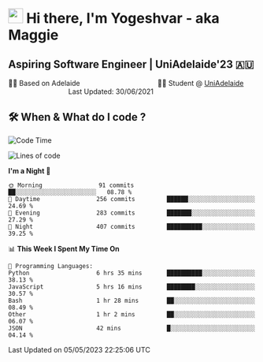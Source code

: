 <h1><img src="https://emojis.slackmojis.com/emojis/images/1531849430/4246/blob-sunglasses.gif?1531849430" width="30"/> Hi there, I'm Yogeshvar - aka Maggie</h1>

## Aspiring Software Engineer | UniAdelaide'23 🇦🇺  
🏂🏻  Based on Adelaide &nbsp;&nbsp;&nbsp;&nbsp;&nbsp;&nbsp;&nbsp;&nbsp;&nbsp;&nbsp;&nbsp;&nbsp;&nbsp;&nbsp;&nbsp;&nbsp;&nbsp;&nbsp;&nbsp;&nbsp;&nbsp;&nbsp;&nbsp;&nbsp;&nbsp;&nbsp;&nbsp;&nbsp;&nbsp;&nbsp;&nbsp;&nbsp;&nbsp;&nbsp;&nbsp;&nbsp;&nbsp;&nbsp;&nbsp;👨‍💻 Student @ [UniAdelaide](https://www.adelaide.edu.au)   &nbsp;&nbsp;&nbsp;&nbsp;&nbsp;&nbsp;&nbsp;&nbsp;&nbsp;&nbsp;&nbsp;&nbsp;&nbsp;&nbsp;&nbsp;&nbsp;&nbsp;&nbsp;&nbsp;&nbsp;&nbsp;&nbsp;&nbsp;&nbsp;&nbsp;&nbsp;&nbsp;&nbsp;&nbsp;&nbsp;&nbsp;Last Updated: 30/06/2021

## 🛠 When & What do I code ?  

<!--START_SECTION:waka-->
![Code Time](http://img.shields.io/badge/Code%20Time-2%2C133%20hrs%2037%20mins-blue)

![Lines of code](https://img.shields.io/badge/From%20Hello%20World%20I%27ve%20Written-3.6%20million%20lines%20of%20code-blue)

**I'm a Night 🦉** 

```text
🌞 Morning                91 commits          ██░░░░░░░░░░░░░░░░░░░░░░░   08.78 % 
🌆 Daytime                256 commits         ██████░░░░░░░░░░░░░░░░░░░   24.69 % 
🌃 Evening                283 commits         ███████░░░░░░░░░░░░░░░░░░   27.29 % 
🌙 Night                  407 commits         ██████████░░░░░░░░░░░░░░░   39.25 % 
```


📊 **This Week I Spent My Time On** 

```text
💬 Programming Languages: 
Python                   6 hrs 35 mins       ██████████░░░░░░░░░░░░░░░   38.13 % 
JavaScript               5 hrs 16 mins       ████████░░░░░░░░░░░░░░░░░   30.57 % 
Bash                     1 hr 28 mins        ██░░░░░░░░░░░░░░░░░░░░░░░   08.49 % 
Other                    1 hr 2 mins         ██░░░░░░░░░░░░░░░░░░░░░░░   06.07 % 
JSON                     42 mins             █░░░░░░░░░░░░░░░░░░░░░░░░   04.14 % 
```


 Last Updated on 05/05/2023 22:25:06 UTC
<!--END_SECTION:waka-->
